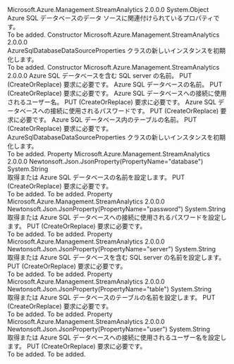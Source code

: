 <Type Name="AzureSqlDatabaseDataSourceProperties" FullName="Microsoft.Azure.Management.StreamAnalytics.Models.AzureSqlDatabaseDataSourceProperties">
  <TypeSignature Language="C#" Value="public class AzureSqlDatabaseDataSourceProperties" />
  <TypeSignature Language="ILAsm" Value=".class public auto ansi beforefieldinit AzureSqlDatabaseDataSourceProperties extends System.Object" />
  <TypeSignature Language="DocId" Value="T:Microsoft.Azure.Management.StreamAnalytics.Models.AzureSqlDatabaseDataSourceProperties" />
  <TypeSignature Language="VB.NET" Value="Public Class AzureSqlDatabaseDataSourceProperties" />
  <TypeSignature Language="F#" Value="type AzureSqlDatabaseDataSourceProperties = class" />
  <AssemblyInfo>
    <AssemblyName>Microsoft.Azure.Management.StreamAnalytics</AssemblyName>
    <AssemblyVersion>2.0.0.0</AssemblyVersion>
  </AssemblyInfo>
  <Base>
    <BaseTypeName>System.Object</BaseTypeName>
  </Base>
  <Interfaces />
  <Docs>
    <summary>
            Azure SQL データベースのデータ ソースに関連付けられているプロパティです。
            </summary>
    <remarks>To be added.</remarks>
  </Docs>
  <Members>
    <Member MemberName=".ctor">
      <MemberSignature Language="C#" Value="public AzureSqlDatabaseDataSourceProperties ();" />
      <MemberSignature Language="ILAsm" Value=".method public hidebysig specialname rtspecialname instance void .ctor() cil managed" />
      <MemberSignature Language="DocId" Value="M:Microsoft.Azure.Management.StreamAnalytics.Models.AzureSqlDatabaseDataSourceProperties.#ctor" />
      <MemberSignature Language="VB.NET" Value="Public Sub New ()" />
      <MemberType>Constructor</MemberType>
      <AssemblyInfo>
        <AssemblyName>Microsoft.Azure.Management.StreamAnalytics</AssemblyName>
        <AssemblyVersion>2.0.0.0</AssemblyVersion>
      </AssemblyInfo>
      <Parameters />
      <Docs>
        <summary>
            AzureSqlDatabaseDataSourceProperties クラスの新しいインスタンスを初期化します。
            </summary>
        <remarks>To be added.</remarks>
      </Docs>
    </Member>
    <Member MemberName=".ctor">
      <MemberSignature Language="C#" Value="public AzureSqlDatabaseDataSourceProperties (string server = null, string database = null, string user = null, string password = null, string table = null);" />
      <MemberSignature Language="ILAsm" Value=".method public hidebysig specialname rtspecialname instance void .ctor(string server, string database, string user, string password, string table) cil managed" />
      <MemberSignature Language="DocId" Value="M:Microsoft.Azure.Management.StreamAnalytics.Models.AzureSqlDatabaseDataSourceProperties.#ctor(System.String,System.String,System.String,System.String,System.String)" />
      <MemberSignature Language="VB.NET" Value="Public Sub New (Optional server As String = null, Optional database As String = null, Optional user As String = null, Optional password As String = null, Optional table As String = null)" />
      <MemberSignature Language="F#" Value="new Microsoft.Azure.Management.StreamAnalytics.Models.AzureSqlDatabaseDataSourceProperties : string * string * string * string * string -&gt; Microsoft.Azure.Management.StreamAnalytics.Models.AzureSqlDatabaseDataSourceProperties" Usage="new Microsoft.Azure.Management.StreamAnalytics.Models.AzureSqlDatabaseDataSourceProperties (server, database, user, password, table)" />
      <MemberType>Constructor</MemberType>
      <AssemblyInfo>
        <AssemblyName>Microsoft.Azure.Management.StreamAnalytics</AssemblyName>
        <AssemblyVersion>2.0.0.0</AssemblyVersion>
      </AssemblyInfo>
      <Parameters>
        <Parameter Name="server" Type="System.String" />
        <Parameter Name="database" Type="System.String" />
        <Parameter Name="user" Type="System.String" />
        <Parameter Name="password" Type="System.String" />
        <Parameter Name="table" Type="System.String" />
      </Parameters>
      <Docs>
        <param name="server">Azure SQL データベースを含む SQL server の名前。 PUT (CreateOrReplace) 要求に必要です。</param>
        <param name="database">Azure SQL データベースの名前。 PUT (CreateOrReplace) 要求に必要です。</param>
        <param name="user">Azure SQL データベースへの接続に使用されるユーザー名。 PUT (CreateOrReplace) 要求に必要です。</param>
        <param name="password">Azure SQL データベースへの接続に使用されるパスワードです。 PUT (CreateOrReplace) 要求に必要です。</param>
        <param name="table">Azure SQL データベース内のテーブルの名前。 PUT (CreateOrReplace) 要求に必要です。</param>
        <summary>
            AzureSqlDatabaseDataSourceProperties クラスの新しいインスタンスを初期化します。
            </summary>
        <remarks>To be added.</remarks>
      </Docs>
    </Member>
    <Member MemberName="Database">
      <MemberSignature Language="C#" Value="public string Database { get; set; }" />
      <MemberSignature Language="ILAsm" Value=".property instance string Database" />
      <MemberSignature Language="DocId" Value="P:Microsoft.Azure.Management.StreamAnalytics.Models.AzureSqlDatabaseDataSourceProperties.Database" />
      <MemberSignature Language="VB.NET" Value="Public Property Database As String" />
      <MemberSignature Language="F#" Value="member this.Database : string with get, set" Usage="Microsoft.Azure.Management.StreamAnalytics.Models.AzureSqlDatabaseDataSourceProperties.Database" />
      <MemberType>Property</MemberType>
      <AssemblyInfo>
        <AssemblyName>Microsoft.Azure.Management.StreamAnalytics</AssemblyName>
        <AssemblyVersion>2.0.0.0</AssemblyVersion>
      </AssemblyInfo>
      <Attributes>
        <Attribute>
          <AttributeName>Newtonsoft.Json.JsonProperty(PropertyName="database")</AttributeName>
        </Attribute>
      </Attributes>
      <ReturnValue>
        <ReturnType>System.String</ReturnType>
      </ReturnValue>
      <Docs>
        <summary>
            取得または Azure SQL データベースの名前を設定します。 PUT (CreateOrReplace) 要求に必要です。
            </summary>
        <value>To be added.</value>
        <remarks>To be added.</remarks>
      </Docs>
    </Member>
    <Member MemberName="Password">
      <MemberSignature Language="C#" Value="public string Password { get; set; }" />
      <MemberSignature Language="ILAsm" Value=".property instance string Password" />
      <MemberSignature Language="DocId" Value="P:Microsoft.Azure.Management.StreamAnalytics.Models.AzureSqlDatabaseDataSourceProperties.Password" />
      <MemberSignature Language="VB.NET" Value="Public Property Password As String" />
      <MemberSignature Language="F#" Value="member this.Password : string with get, set" Usage="Microsoft.Azure.Management.StreamAnalytics.Models.AzureSqlDatabaseDataSourceProperties.Password" />
      <MemberType>Property</MemberType>
      <AssemblyInfo>
        <AssemblyName>Microsoft.Azure.Management.StreamAnalytics</AssemblyName>
        <AssemblyVersion>2.0.0.0</AssemblyVersion>
      </AssemblyInfo>
      <Attributes>
        <Attribute>
          <AttributeName>Newtonsoft.Json.JsonProperty(PropertyName="password")</AttributeName>
        </Attribute>
      </Attributes>
      <ReturnValue>
        <ReturnType>System.String</ReturnType>
      </ReturnValue>
      <Docs>
        <summary>
            取得または Azure SQL データベースへの接続に使用されるパスワードを設定します。 PUT (CreateOrReplace) 要求に必要です。
            </summary>
        <value>To be added.</value>
        <remarks>To be added.</remarks>
      </Docs>
    </Member>
    <Member MemberName="Server">
      <MemberSignature Language="C#" Value="public string Server { get; set; }" />
      <MemberSignature Language="ILAsm" Value=".property instance string Server" />
      <MemberSignature Language="DocId" Value="P:Microsoft.Azure.Management.StreamAnalytics.Models.AzureSqlDatabaseDataSourceProperties.Server" />
      <MemberSignature Language="VB.NET" Value="Public Property Server As String" />
      <MemberSignature Language="F#" Value="member this.Server : string with get, set" Usage="Microsoft.Azure.Management.StreamAnalytics.Models.AzureSqlDatabaseDataSourceProperties.Server" />
      <MemberType>Property</MemberType>
      <AssemblyInfo>
        <AssemblyName>Microsoft.Azure.Management.StreamAnalytics</AssemblyName>
        <AssemblyVersion>2.0.0.0</AssemblyVersion>
      </AssemblyInfo>
      <Attributes>
        <Attribute>
          <AttributeName>Newtonsoft.Json.JsonProperty(PropertyName="server")</AttributeName>
        </Attribute>
      </Attributes>
      <ReturnValue>
        <ReturnType>System.String</ReturnType>
      </ReturnValue>
      <Docs>
        <summary>
            取得または Azure SQL データベースを含む SQL server の名前を設定します。 PUT (CreateOrReplace) 要求に必要です。
            </summary>
        <value>To be added.</value>
        <remarks>To be added.</remarks>
      </Docs>
    </Member>
    <Member MemberName="Table">
      <MemberSignature Language="C#" Value="public string Table { get; set; }" />
      <MemberSignature Language="ILAsm" Value=".property instance string Table" />
      <MemberSignature Language="DocId" Value="P:Microsoft.Azure.Management.StreamAnalytics.Models.AzureSqlDatabaseDataSourceProperties.Table" />
      <MemberSignature Language="VB.NET" Value="Public Property Table As String" />
      <MemberSignature Language="F#" Value="member this.Table : string with get, set" Usage="Microsoft.Azure.Management.StreamAnalytics.Models.AzureSqlDatabaseDataSourceProperties.Table" />
      <MemberType>Property</MemberType>
      <AssemblyInfo>
        <AssemblyName>Microsoft.Azure.Management.StreamAnalytics</AssemblyName>
        <AssemblyVersion>2.0.0.0</AssemblyVersion>
      </AssemblyInfo>
      <Attributes>
        <Attribute>
          <AttributeName>Newtonsoft.Json.JsonProperty(PropertyName="table")</AttributeName>
        </Attribute>
      </Attributes>
      <ReturnValue>
        <ReturnType>System.String</ReturnType>
      </ReturnValue>
      <Docs>
        <summary>
            取得または Azure SQL データベースのテーブルの名前を設定します。
            PUT (CreateOrReplace) 要求に必要です。
            </summary>
        <value>To be added.</value>
        <remarks>To be added.</remarks>
      </Docs>
    </Member>
    <Member MemberName="User">
      <MemberSignature Language="C#" Value="public string User { get; set; }" />
      <MemberSignature Language="ILAsm" Value=".property instance string User" />
      <MemberSignature Language="DocId" Value="P:Microsoft.Azure.Management.StreamAnalytics.Models.AzureSqlDatabaseDataSourceProperties.User" />
      <MemberSignature Language="VB.NET" Value="Public Property User As String" />
      <MemberSignature Language="F#" Value="member this.User : string with get, set" Usage="Microsoft.Azure.Management.StreamAnalytics.Models.AzureSqlDatabaseDataSourceProperties.User" />
      <MemberType>Property</MemberType>
      <AssemblyInfo>
        <AssemblyName>Microsoft.Azure.Management.StreamAnalytics</AssemblyName>
        <AssemblyVersion>2.0.0.0</AssemblyVersion>
      </AssemblyInfo>
      <Attributes>
        <Attribute>
          <AttributeName>Newtonsoft.Json.JsonProperty(PropertyName="user")</AttributeName>
        </Attribute>
      </Attributes>
      <ReturnValue>
        <ReturnType>System.String</ReturnType>
      </ReturnValue>
      <Docs>
        <summary>
            取得または Azure SQL データベースへの接続に使用されるユーザー名を設定します。 PUT (CreateOrReplace) 要求に必要です。
            </summary>
        <value>To be added.</value>
        <remarks>To be added.</remarks>
      </Docs>
    </Member>
  </Members>
</Type>